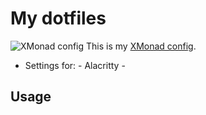 # My dotfiles

![XMonad config](https://github.com/Bassist228/screenshots/blob/main/dotfiles.png?raw=true)
This is my [XMonad config](https://github.com/Bassist228/XMonad-config).

- Settings for:
        - Alacritty
        - 
## Usage
